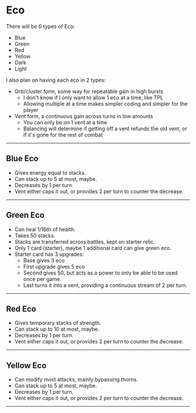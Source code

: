 # Eco

There will be 6 types of Eco:
* Blue
* Green
* Red
* Yellow
* Dark
* Light

I also plan on having each eco in 2 types:
* Orb/cluster form, some way for repeatable gain in high bursts
  * I don't know if I only want to allow 1 eco at a time, like TPL
  * Allowing multiple at a time makes simpler coding and simpler for the player
* Vent form, a continuous gain across turns in low amounts
  * You can only be on 1 vent at a time
  * Balancing will determine if getting off a vent refunds the old vent, or if it's gone for the rest of combat

---

## Blue Eco

* Gives energy equal to stacks.
* Can stack up to 5 at most, maybe.
* Decreases by 1 per turn.
* Vent either caps it out, or provides 2 per turn to counter the decrease.

---

## Green Eco

* Can heal 1/16th of health.
* Takes 50 stacks.
* Stacks are transferred across battles, kept on starter relic.
* Only 1 card (starter), maybe 1 additional card can give green eco.
* Starter card has 3 upgrades:
  * Base gives 3 eco
  * First upgrade gives 5 eco
  * Second gives 50, but acts as a power to only be able to be used once per game.
  * Last turns it into a vent, providing a continuous stream of 2 per turn.

---

## Red Eco

* Gives temporary stacks of strength.
* Can stack up to 10 at most, maybe.
* Decreases by 1 per turn.
* Vent either caps it out, or provides 2 per turn to counter the decrease.

---

## Yellow Eco

* Can modify most attacks, mainly bypassing thorns.
* Can stack up to 5 at most, maybe.
* Decreases by 1 per turn.
* Vent either caps it out, or provides 2 per turn to counter the decrease.

---

